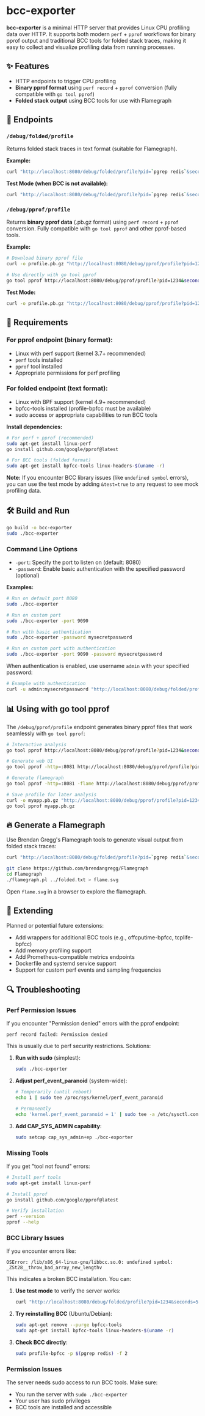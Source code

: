 # bcc-exporter

**bcc-exporter** is a minimal HTTP server that provides Linux CPU profiling data over HTTP. It supports both modern `perf` + `pprof` workflows for binary pprof output and traditional BCC tools for folded stack traces, making it easy to collect and visualize profiling data from running processes.

## ✨ Features

- HTTP endpoints to trigger CPU profiling
- **Binary pprof format** using `perf record` + `pprof` conversion (fully compatible with `go tool pprof`)
- **Folded stack output** using BCC tools for use with Flamegraph


## 🚀 Endpoints

### `/debug/folded/profile`

Returns folded stack traces in text format (suitable for Flamegraph).

**Example:**
```bash
curl "http://localhost:8080/debug/folded/profile?pid=`pgrep redis`&seconds=10"
```

**Test Mode (when BCC is not available):**
```bash
curl "http://localhost:8080/debug/folded/profile?pid=`pgrep redis`&seconds=10&test=true"
```

### `/debug/pprof/profile`

Returns **binary pprof data** (.pb.gz format) using `perf record` + `pprof` conversion. Fully compatible with `go tool pprof` and other pprof-based tools.

**Example:**
```bash
# Download binary pprof file
curl -o profile.pb.gz "http://localhost:8080/debug/pprof/profile?pid=1234&seconds=30"

# Use directly with go tool pprof
go tool pprof http://localhost:8080/debug/pprof/profile?pid=1234&seconds=30
```

**Test Mode:**
```bash
curl -o profile.pb.gz "http://localhost:8080/debug/pprof/profile?pid=1234&seconds=10&test=true"
```

## 🔧 Requirements

### For pprof endpoint (binary format):
- Linux with perf support (kernel 3.7+ recommended)
- `perf` tools installed
- `pprof` tool installed
- Appropriate permissions for perf profiling

### For folded endpoint (text format):
- Linux with BPF support (kernel 4.9+ recommended)
- bpfcc-tools installed (profile-bpfcc must be available)
- sudo access or appropriate capabilities to run BCC tools

**Install dependencies:**
```bash
# For perf + pprof (recommended)
sudo apt-get install linux-perf
go install github.com/google/pprof@latest

# For BCC tools (folded format)
sudo apt-get install bpfcc-tools linux-headers-$(uname -r)
```

**Note:** If you encounter BCC library issues (like `undefined symbol` errors), you can use the test mode by adding `&test=true` to any request to see mock profiling data.

## 🛠️ Build and Run

```bash
go build -o bcc-exporter
sudo ./bcc-exporter
```

### Command Line Options

- `-port`: Specify the port to listen on (default: 8080)
- `-password`: Enable basic authentication with the specified password (optional)

**Examples:**

```bash
# Run on default port 8080
sudo ./bcc-exporter

# Run on custom port
sudo ./bcc-exporter -port 9090

# Run with basic authentication
sudo ./bcc-exporter -password mysecretpassword

# Run on custom port with authentication
sudo ./bcc-exporter -port 9090 -password mysecretpassword
```

When authentication is enabled, use username `admin` with your specified password:

```bash
# Example with authentication
curl -u admin:mysecretpassword "http://localhost:8080/debug/folded/profile?pid=`pgrep redis`&seconds=10"
```

## 📊 Using with go tool pprof

The `/debug/pprof/profile` endpoint generates binary pprof files that work seamlessly with `go tool pprof`:

```bash
# Interactive analysis
go tool pprof http://localhost:8080/debug/pprof/profile?pid=1234&seconds=30

# Generate web UI
go tool pprof -http=:8081 http://localhost:8080/debug/pprof/profile?pid=1234&seconds=30

# Generate flamegraph
go tool pprof -http=:8081 -flame http://localhost:8080/debug/pprof/profile?pid=1234&seconds=30

# Save profile for later analysis
curl -o myapp.pb.gz "http://localhost:8080/debug/pprof/profile?pid=1234&seconds=30"
go tool pprof myapp.pb.gz
```

## 🔥 Generate a Flamegraph

Use Brendan Gregg's Flamegraph tools to generate visual output from folded stack traces:

```bash
curl "http://localhost:8080/debug/folded/profile?pid=`pgrep redis`&seconds=10" > folded.txt

git clone https://github.com/brendangregg/Flamegraph
cd Flamegraph
./flamegraph.pl ../folded.txt > flame.svg
```

Open `flame.svg` in a browser to explore the flamegraph.

## 🧩 Extending

Planned or potential future extensions:

- Add wrappers for additional BCC tools (e.g., offcputime-bpfcc, tcplife-bpfcc)
- Add memory profiling support
- Add Prometheus-compatible metrics endpoints
- Dockerfile and systemd service support
- Support for custom perf events and sampling frequencies

## 🔍 Troubleshooting

### Perf Permission Issues

If you encounter "Permission denied" errors with the pprof endpoint:

```
perf record failed: Permission denied
```

This is usually due to perf security restrictions. Solutions:

1. **Run with sudo** (simplest):
   ```bash
   sudo ./bcc-exporter
   ```

2. **Adjust perf_event_paranoid** (system-wide):
   ```bash
   # Temporarily (until reboot)
   echo 1 | sudo tee /proc/sys/kernel/perf_event_paranoid

   # Permanently
   echo 'kernel.perf_event_paranoid = 1' | sudo tee -a /etc/sysctl.conf
   ```

3. **Add CAP_SYS_ADMIN capability**:
   ```bash
   sudo setcap cap_sys_admin+ep ./bcc-exporter
   ```

### Missing Tools

If you get "tool not found" errors:

```bash
# Install perf tools
sudo apt-get install linux-perf

# Install pprof
go install github.com/google/pprof@latest

# Verify installation
perf --version
pprof --help
```

### BCC Library Issues

If you encounter errors like:
```
OSError: /lib/x86_64-linux-gnu/libbcc.so.0: undefined symbol: _ZSt28__throw_bad_array_new_lengthv
```

This indicates a broken BCC installation. You can:

1. **Use test mode** to verify the server works:
   ```bash
   curl "http://localhost:8080/debug/folded/profile?pid=1234&seconds=5&test=true"
   ```

2. **Try reinstalling BCC** (Ubuntu/Debian):
   ```bash
   sudo apt-get remove --purge bpfcc-tools
   sudo apt-get install bpfcc-tools linux-headers-$(uname -r)
   ```

3. **Check BCC directly**:
   ```bash
   sudo profile-bpfcc -p $(pgrep redis) -f 2
   ```

### Permission Issues

The server needs sudo access to run BCC tools. Make sure:
- You run the server with `sudo ./bcc-exporter`
- Your user has sudo privileges
- BCC tools are installed and accessible
